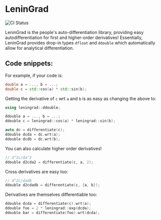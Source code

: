 # LeninGrad

![CI Status](https://github.com/abhaybd/LeninGrad/actions/workflows/ccpp.yml/badge.svg)

LeninGrad is the people's auto-differentiation library, providing easy  autodifferentiation for first and higher-order derivatives!
Essentially, LeninGrad provides drop-in types `dfloat` and `ddouble` which automatically allow for analytical differentiation.

## Code snippets:

For example, if your code is:
```c++
double a = ..., b = ...;
double c = std::cos(a) * std::sin(b);
```

Getting the derivative of `c` wrt `a` and `b` is as easy as changing the above to:
```c++
using leningrad::ddouble;

ddouble a = ..., b = ...;
ddouble c = leningrad::cos(a) * leningrad::sin(b);

auto dc = differentiate(c);
ddouble dcda = dc.wrt(a);
ddouble dcdb = dc.wrt(b);
```

You can also calculate higher order derivatives!
```c++
// d^2c/da^2
ddouble d2cda2 = differentiate(c, a, 2);
```

Cross derivatives are easy too:
```c++
// d^2c/dadb
ddouble d2cdadb = differentiate(c, {a, b});
```

Derivatives are themselves differentiable too:
```c++
ddouble dcda = differentiate(c).wrt(a);
ddouble foo = 2 * leningrad::exp(dcda);
ddouble bar = differentiate(foo).wrt(dcda);
```
